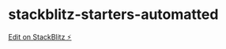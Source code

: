 # stackblitz-starters-automatted

[Edit on StackBlitz ⚡️](https://stackblitz.com/edit/stackblitz-starters-tqsnhh)